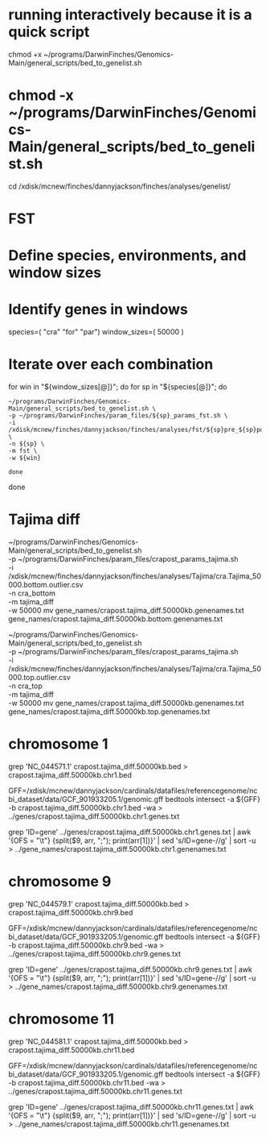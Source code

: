 # running interactively because it is a quick script
chmod +x ~/programs/DarwinFinches/Genomics-Main/general_scripts/bed_to_genelist.sh
# chmod -x ~/programs/DarwinFinches/Genomics-Main/general_scripts/bed_to_genelist.sh
cd /xdisk/mcnew/finches/dannyjackson/finches/analyses/genelist/
# FST
# Define species, environments, and window sizes
# Identify genes in windows
species=( "cra" "for" "par")
window_sizes=( 50000 )

# Iterate over each combination
for win in "${window_sizes[@]}"; do
    for sp in "${species[@]}"; do

    ~/programs/DarwinFinches/Genomics-Main/general_scripts/bed_to_genelist.sh \
    -p ~/programs/DarwinFinches/param_files/${sp}_params_fst.sh \
    -i /xdisk/mcnew/finches/dannyjackson/finches/analyses/fst/${sp}pre_${sp}post/${sp}pre_${sp}post.fst_${win}.outlier.csv \
    -n ${sp} \
    -m fst \
    -w ${win}

    done
done

# Tajima diff

~/programs/DarwinFinches/Genomics-Main/general_scripts/bed_to_genelist.sh \
-p ~/programs/DarwinFinches/param_files/crapost_params_tajima.sh \
-i /xdisk/mcnew/finches/dannyjackson/finches/analyses/Tajima/cra.Tajima_50000.bottom.outlier.csv \
-n cra_bottom \
-m tajima_diff \
-w 50000
mv gene_names/crapost.tajima_diff.50000kb.genenames.txt gene_names/crapost.tajima_diff.50000kb.bottom.genenames.txt

~/programs/DarwinFinches/Genomics-Main/general_scripts/bed_to_genelist.sh \
-p ~/programs/DarwinFinches/param_files/crapost_params_tajima.sh \
-i /xdisk/mcnew/finches/dannyjackson/finches/analyses/Tajima/cra.Tajima_50000.top.outlier.csv \
-n cra_top \
-m tajima_diff \
-w 50000
mv gene_names/crapost.tajima_diff.50000kb.genenames.txt gene_names/crapost.tajima_diff.50000kb.top.genenames.txt

# chromosome 1

grep 'NC_044571.1' crapost.tajima_diff.50000kb.bed > crapost.tajima_diff.50000kb.chr1.bed


GFF=/xdisk/mcnew/dannyjackson/cardinals/datafiles/referencegenome/ncbi_dataset/data/GCF_901933205.1/genomic.gff
bedtools intersect -a ${GFF} -b crapost.tajima_diff.50000kb.chr1.bed -wa > ../genes/crapost.tajima_diff.50000kb.chr1.genes.txt

grep 'ID\=gene' ../genes/crapost.tajima_diff.50000kb.chr1.genes.txt | awk '{OFS = "\t"} {split($9, arr, ";"); print(arr[1])}' | sed 's/ID\=gene\-//g' | sort -u > ../gene_names/crapost.tajima_diff.50000kb.chr1.genenames.txt

# chromosome 9
grep 'NC_044579.1' crapost.tajima_diff.50000kb.bed > crapost.tajima_diff.50000kb.chr9.bed

GFF=/xdisk/mcnew/dannyjackson/cardinals/datafiles/referencegenome/ncbi_dataset/data/GCF_901933205.1/genomic.gff
bedtools intersect -a ${GFF} -b crapost.tajima_diff.50000kb.chr9.bed -wa > ../genes/crapost.tajima_diff.50000kb.chr9.genes.txt

grep 'ID\=gene' ../genes/crapost.tajima_diff.50000kb.chr9.genes.txt | awk '{OFS = "\t"} {split($9, arr, ";"); print(arr[1])}' | sed 's/ID\=gene\-//g' | sort -u > ../gene_names/crapost.tajima_diff.50000kb.chr9.genenames.txt

# chromosome 11
grep 'NC_044581.1' crapost.tajima_diff.50000kb.bed > crapost.tajima_diff.50000kb.chr11.bed

GFF=/xdisk/mcnew/dannyjackson/cardinals/datafiles/referencegenome/ncbi_dataset/data/GCF_901933205.1/genomic.gff
bedtools intersect -a ${GFF} -b crapost.tajima_diff.50000kb.chr11.bed -wa > ../genes/crapost.tajima_diff.50000kb.chr11.genes.txt

grep 'ID\=gene' ../genes/crapost.tajima_diff.50000kb.chr11.genes.txt | awk '{OFS = "\t"} {split($9, arr, ";"); print(arr[1])}' | sed 's/ID\=gene\-//g' | sort -u > ../gene_names/crapost.tajima_diff.50000kb.chr11.genenames.txt